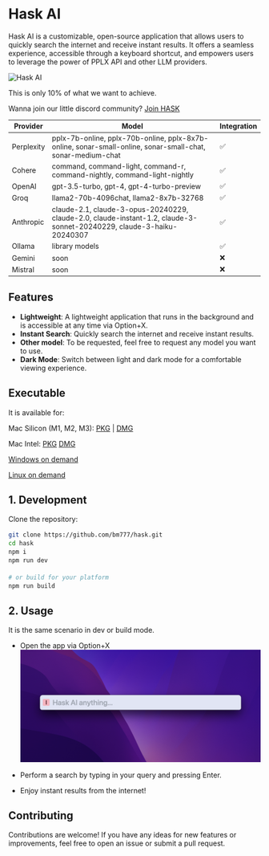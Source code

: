 # Hask AI

Hask AI is a customizable, open-source application that allows users to quickly search the internet and receive instant results. It offers a seamless experience, accessible through a keyboard shortcut, and empowers users to leverage the power of PPLX API and other LLM providers.

![Hask AI](assets/record.gif)



This is only 10% of what we want to achieve.

Wanna join our little discord community? [Join HASK](https://discord.gg/cSf3RpQdws)


| Provider           | Model              | Integration       |
| ------------------ | ------------------ | ----------------- |
| Perplexity         | pplx-7b-online, pplx-70b-online, pplx-8x7b-online, sonar-small-online, sonar-small-chat, sonar-medium-chat |  ✅               |
| Cohere             | command, command-light, command-r, command-nightly, command-light-nightly |  ✅               |
| OpenAI             | gpt-3.5-turbo, gpt-4, gpt-4-turbo-preview |  ✅               |
| Groq               | llama2-70b-4096chat, llama2-8x7b-32768 | ✅               | 
| Anthropic          | claude-2.1, claude-3-opus-20240229, claude-2.0, claude-instant-1.2, claude-3-sonnet-20240229, claude-3-haiku-20240307 |  ✅               |
| Ollama             | library models |  ✅               |
| Gemini             | soon |  ❌               |
| Mistral            | soon |  ❌               |



## Features
- **Lightweight**: A lightweight application that runs in the background and is accessible at any time via Option+X.
- **Instant Search**: Quickly search the internet and receive instant results.
- **Other model**: To be requested, feel free to request any model you want to use.
- **Dark Mode**: Switch between light and dark mode for a comfortable viewing experience.

## Executable
It is available for:

Mac Silicon (M1, M2, M3): [PKG](https://github.com/bm777/hask/releases/download/v1.5/hask-ai-arm64.pkg) | [DMG](https://github.com/bm777/hask/releases/download/v1.5/hask-ai-arm64.dmg)

Mac Intel: [PKG](https://github.com/bm777/hask/releases/download/v1.5/hask-ai-intel.pkg) [DMG](https://github.com/bm777/hask/releases/download/v1.5/hask-ai-intel.dmg)

[Windows on demand](https://github.com/bm777/hask/issues/new)

[Linux on demand](https://github.com/bm777/hask/issues/new)


## 1. Development
Clone the repository:

```bash
git clone https://github.com/bm777/hask.git
cd hask
npm i
npm run dev

# or build for your platform
npm run build
```

## 2. Usage
It is the same scenario in dev or build mode.
- Open the app via Option+X
![Hask AI](assets/empty.png)

- Perform a search by typing in your query and pressing Enter.
- Enjoy instant results from the internet!

## Contributing
Contributions are welcome! If you have any ideas for new features or improvements, feel free to open an issue or submit a pull request.
